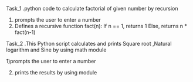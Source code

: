 Task_1 
.python code to calculate factorial of given number by recursion 
1) prompts the  user to enter a number 
2) Defines a recursive function fact(n):
   If n == 1, returns 1
   Else, returns n * fact(n-1)

Task_2 
.This Python script calculates and prints Square root ,Natural logarithm and Sine by using math module 

1)prompts the  user to enter a number

2) prints the results by using module
